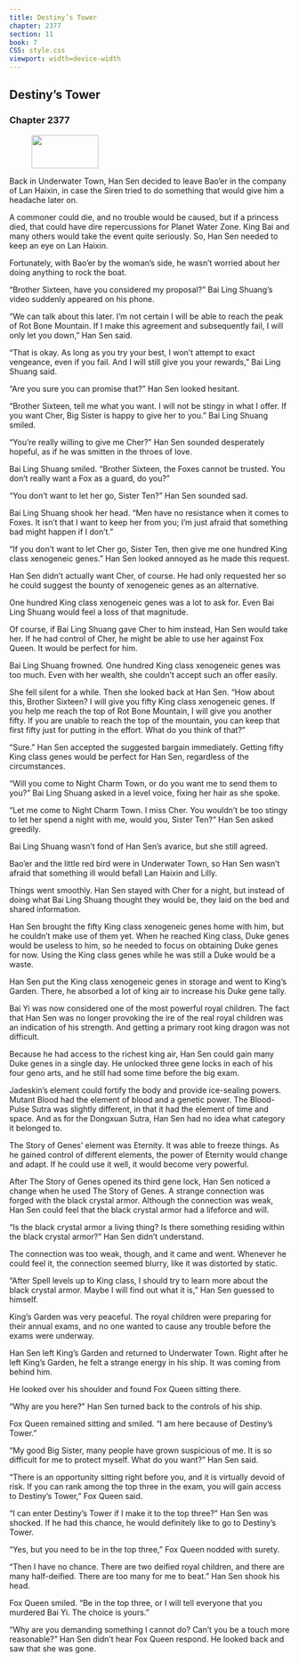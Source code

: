 ```yaml
---
title: Destiny’s Tower
chapter: 2377
section: 11
book: 7
CSS: style.css
viewport: width=device-width
---
```


## Destiny’s Tower

### Chapter 2377

<figure>
	<img src="../Images/gem.gif" alt="" id="gem" width="120" height="60" />
</figure>

Back in Underwater Town, Han Sen decided to leave Bao’er in the company of Lan Haixin, in case the Siren tried to do something that would give him a headache later on.

A commoner could die, and no trouble would be caused, but if a princess died, that could have dire repercussions for Planet Water Zone. King Bai and many others would take the event quite seriously. So, Han Sen needed to keep an eye on Lan Haixin.

Fortunately, with Bao’er by the woman’s side, he wasn’t worried about her doing anything to rock the boat.

“Brother Sixteen, have you considered my proposal?” Bai Ling Shuang’s video suddenly appeared on his phone.

“We can talk about this later. I’m not certain I will be able to reach the peak of Rot Bone Mountain. If I make this agreement and subsequently fail, I will only let you down,” Han Sen said.

“That is okay. As long as you try your best, I won’t attempt to exact vengeance, even if you fail. And I will still give you your rewards,” Bai Ling Shuang said.

“Are you sure you can promise that?” Han Sen looked hesitant.

“Brother Sixteen, tell me what you want. I will not be stingy in what I offer. If you want Cher, Big Sister is happy to give her to you.” Bai Ling Shuang smiled.

“You’re really willing to give me Cher?” Han Sen sounded desperately hopeful, as if he was smitten in the throes of love.

Bai Ling Shuang smiled. “Brother Sixteen, the Foxes cannot be trusted. You don’t really want a Fox as a guard, do you?”

“You don’t want to let her go, Sister Ten?” Han Sen sounded sad.

Bai Ling Shuang shook her head. “Men have no resistance when it comes to Foxes. It isn’t that I want to keep her from you; I’m just afraid that something bad might happen if I don’t.”

“If you don’t want to let Cher go, Sister Ten, then give me one hundred King class xenogeneic genes.” Han Sen looked annoyed as he made this request.

Han Sen didn’t actually want Cher, of course. He had only requested her so he could suggest the bounty of xenogeneic genes as an alternative.

One hundred King class xenogeneic genes was a lot to ask for. Even Bai Ling Shuang would feel a loss of that magnitude.

Of course, if Bai Ling Shuang gave Cher to him instead, Han Sen would take her. If he had control of Cher, he might be able to use her against Fox Queen. It would be perfect for him.

Bai Ling Shuang frowned. One hundred King class xenogeneic genes was too much. Even with her wealth, she couldn’t accept such an offer easily.

She fell silent for a while. Then she looked back at Han Sen. “How about this, Brother Sixteen? I will give you fifty King class xenogeneic genes. If you help me reach the top of Rot Bone Mountain, I will give you another fifty. If you are unable to reach the top of the mountain, you can keep that first fifty just for putting in the effort. What do you think of that?”

“Sure.” Han Sen accepted the suggested bargain immediately. Getting fifty King class genes would be perfect for Han Sen, regardless of the circumstances.

“Will you come to Night Charm Town, or do you want me to send them to you?” Bai Ling Shuang asked in a level voice, fixing her hair as she spoke.

“Let me come to Night Charm Town. I miss Cher. You wouldn’t be too stingy to let her spend a night with me, would you, Sister Ten?” Han Sen asked greedily.

Bai Ling Shuang wasn’t fond of Han Sen’s avarice, but she still agreed.

Bao’er and the little red bird were in Underwater Town, so Han Sen wasn’t afraid that something ill would befall Lan Haixin and Lilly.

Things went smoothly. Han Sen stayed with Cher for a night, but instead of doing what Bai Ling Shuang thought they would be, they laid on the bed and shared information.

Han Sen brought the fifty King class xenogeneic genes home with him, but he couldn’t make use of them yet. When he reached King class, Duke genes would be useless to him, so he needed to focus on obtaining Duke genes for now. Using the King class genes while he was still a Duke would be a waste.

Han Sen put the King class xenogeneic genes in storage and went to King’s Garden. There, he absorbed a lot of king air to increase his Duke gene tally.

Bai Yi was now considered one of the most powerful royal children. The fact that Han Sen was no longer provoking the ire of the real royal children was an indication of his strength. And getting a primary root king dragon was not difficult.

Because he had access to the richest king air, Han Sen could gain many Duke genes in a single day. He unlocked three gene locks in each of his four geno arts, and he still had some time before the big exam.

Jadeskin’s element could fortify the body and provide ice-sealing powers. Mutant Blood had the element of blood and a genetic power. The Blood-Pulse Sutra was slightly different, in that it had the element of time and space. And as for the Dongxuan Sutra, Han Sen had no idea what category it belonged to.

The Story of Genes’ element was Eternity. It was able to freeze things. As he gained control of different elements, the power of Eternity would change and adapt. If he could use it well, it would become very powerful.

After The Story of Genes opened its third gene lock, Han Sen noticed a change when he used The Story of Genes. A strange connection was forged with the black crystal armor. Although the connection was weak, Han Sen could feel that the black crystal armor had a lifeforce and will.

“Is the black crystal armor a living thing? Is there something residing within the black crystal armor?” Han Sen didn’t understand.

The connection was too weak, though, and it came and went. Whenever he could feel it, the connection seemed blurry, like it was distorted by static.

“After Spell levels up to King class, I should try to learn more about the black crystal armor. Maybe I will find out what it is,” Han Sen guessed to himself.

King’s Garden was very peaceful. The royal children were preparing for their annual exams, and no one wanted to cause any trouble before the exams were underway.

Han Sen left King’s Garden and returned to Underwater Town. Right after he left King’s Garden, he felt a strange energy in his ship. It was coming from behind him.

He looked over his shoulder and found Fox Queen sitting there.

“Why are you here?” Han Sen turned back to the controls of his ship.

Fox Queen remained sitting and smiled. “I am here because of Destiny’s Tower.”

“My good Big Sister, many people have grown suspicious of me. It is so difficult for me to protect myself. What do you want?” Han Sen said.

“There is an opportunity sitting right before you, and it is virtually devoid of risk. If you can rank among the top three in the exam, you will gain access to Destiny’s Tower,” Fox Queen said.

“I can enter Destiny’s Tower if I make it to the top three?” Han Sen was shocked. If he had this chance, he would definitely like to go to Destiny’s Tower.

“Yes, but you need to be in the top three,” Fox Queen nodded with surety.

“Then I have no chance. There are two deified royal children, and there are many half-deified. There are too many for me to beat.” Han Sen shook his head.

Fox Queen smiled. “Be in the top three, or I will tell everyone that you murdered Bai Yi. The choice is yours.”

“Why are you demanding something I cannot do? Can’t you be a touch more reasonable?” Han Sen didn’t hear Fox Queen respond. He looked back and saw that she was gone.